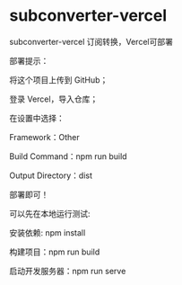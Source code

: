 # subconverter-vercel
subconverter-vercel 订阅转换，Vercel可部署

部署提示：

将这个项目上传到 GitHub；

登录 Vercel，导入仓库；

在设置中选择：

Framework：Other

Build Command：npm run build

Output Directory：dist

部署即可！

可以先在本地运行测试:

安装依赖: npm install

构建项目：npm run build

启动开发服务器：npm run serve

